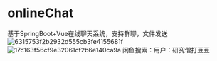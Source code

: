 # onlineChat
基于SpringBoot+Vue在线聊天系统，支持群聊，文件发送
![6315753f2b2932d555cb3fe4155681f](https://user-images.githubusercontent.com/25957894/198860542-d1b6d61e-ba9b-44e1-97b9-5e7fae861c04.jpg)
![17c163f56cf9e32061cf2b6e140ca9a](https://user-images.githubusercontent.com/25957894/198860546-f6e46fb2-7db6-42cf-84c3-9df0e2ecdf64.jpg)
闲鱼搜索：用户：研究僧打豆豆

